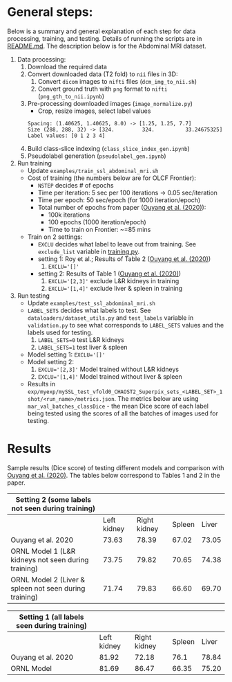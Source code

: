 # General steps:

Below is a summary and general explanation of each step for data processing, training, and testing. Details of running the scripts are in [README.md](README.md). The description below is for the Abdominal MRI dataset.

1. Data processing:
    1. Download the required data
    1. Convert downloaded data (T2 fold) to `nii` files in 3D: 
        1. Convert `dicom` images to `nifti` files (`dcm_img_to_nii.sh`)
        2. Convert ground truth with `png` format to `nifti` (`png_gth_to_nii.ipynb`)
    2. Pre-processing downloaded images (`image_normalize.py`)
        * Crop, resize images, select label values
        ```
        Spacing: (1.40625, 1.40625, 8.0) -> [1.25, 1.25, 7.7]
        Size (288, 288, 32) -> [324.         324.          33.24675325]
        Label values: [0 1 2 3 4]
        ```
    3. Build class-slice indexing (`class_slice_index_gen.ipynb`)
    4. Pseudolabel generation (`pseudolabel_gen.ipynb`)
5. Run training
    * Update `examples/train_ssl_abdominal_mri.sh` 
    * Cost of training (the numbers below are for OLCF Frontier):
        * `NSTEP` decides # of epochs
        * Time per iteration: 5 sec per 100 iterations -> 0.05 sec/iteration
        * Time per epoch: 50 sec/epoch (for 1000 iteration/epoch)
        * Total number of epochs from paper ([Ouyang et al. (2020)](https://doi.org/10.48550/arXiv.2007.09886)):
            * 100k iterations
            * 100 epochs (1000 iteration/epoch)
            * Time to train on Frontier: ~=85 mins
    * Train on 2 settings:
        * `EXCLU` decides what label to leave out from training. See `exclude_list` variable in [training.py](training.py).
        * setting 1: Roy et al.; Results of Table 2 ([Ouyang et al. (2020)](https://doi.org/10.48550/arXiv.2007.09886))
            1. `EXCLU='[]'`
        * setting 2: Results of Table 1 ([Ouyang et al. (2020)](https://doi.org/10.48550/arXiv.2007.09886))
            1. `EXCLU='[2,3]'` exclude L&R kidneys in training
            2. `EXCLU='[1,4]'` exclude liver & spleen in training
7. Run testing
    * Update `examples/test_ssl_abdominal_mri.sh`
    * `LABEL_SETS` decides what labels to test. See `dataloaders/dataset_utils.py` and `test_labels` variable in `validation.py` to see what corresponds to `LABEL_SETS` values and the labels used for testing.
        1. `LABEL_SETS=0` test L&R kidneys
        2. `LABEL_SETS=1` test liver & spleen
    * Model setting 1: `EXCLU='[]'`
    * Model setting 2: 
        1. `EXCLU='[2,3]'` Model trained without L&R kidneys
        3. `EXCLU='[1,4]'` Model trained without liver & spleen
    * Results in `exp/myexp/mySSL_test_vfold0_CHAOST2_Superpix_sets_<LABEL_SET>_1shot/<run_name>/metrics.json`. The metrics below are using `mar_val_batches_classDice` - the mean Dice score of each label being tested using the scores of all the batches of images used for testing.

# Results

Sample results (Dice score) of testing different models and comparison with [Ouyang et al. (2020)](https://doi.org/10.48550/arXiv.2007.09886). The tables below correspond to Tables 1 and 2 in the paper.

| Setting 2 (some labels not seen during training)         |               |              |               |           |
|----------------------------------------------------------|---------------|--------------|---------------|-----------|
|                                                          | Left kidney   | Right kidney | Spleen        | Liver     |
| Ouyang et al. 2020                                       | 73.63         | 78.39        | 67.02         | 73.05     |
| ORNL Model 1 (L&R kidneys   not seen during training)    | 73.75         | 79.82        | 70.65         | 74.38     |
| ORNL Model 2 (Liver &   spleen not seen during training) | 71.74         | 79.83        | 66.60         | 69.70     |

| Setting 1 (all labels seen during training)              |               |              |               |           |
|----------------------------------------------------------|---------------|--------------|---------------|-----------|
|                                                          | Left kidney   | Right kidney | Spleen        | Liver     |
| Ouyang et al. 2020                                       | 81.92         | 72.18        | 76.1          | 78.84     |
| ORNL Model                                               | 81.69         | 86.47        | 66.35         | 75.20     |


